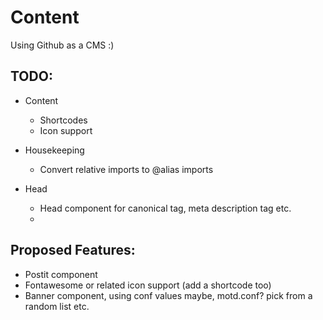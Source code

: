 # Content

Using Github as a CMS :)

## TODO:
* Content
    * Shortcodes
    * Icon support

* Housekeeping
    * Convert relative imports to @alias imports

* Head
    * Head component for canonical tag, meta description tag etc.
    * 
## Proposed Features:
* Postit component
* Fontawesome or related icon support (add a shortcode too)
* Banner component, using conf values maybe, motd.conf? pick from a random list etc.
